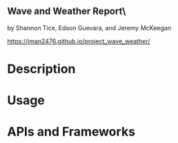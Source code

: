 ##  Wave and Weather Report\
by Shannon Tice, Edson Guevara, and Jeremy McKeegan

https://jman2476.github.io/project_wave_weather/

# Description

# Usage

# APIs and Frameworks

